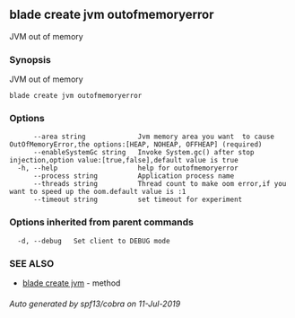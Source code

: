 ## blade create jvm outofmemoryerror

JVM out of memory

### Synopsis

JVM out of memory

```
blade create jvm outofmemoryerror
```

### Options

```
      --area string             Jvm memory area you want  to cause OutOfMemoryError,the options:[HEAP, NOHEAP, OFFHEAP] (required)
      --enableSystemGc string   Invoke System.gc() after stop injection,option value:[true,false],default value is true
  -h, --help                    help for outofmemoryerror
      --process string          Application process name
      --threads string          Thread count to make oom error,if you want to speed up the oom.default value is :1
      --timeout string          set timeout for experiment
```

### Options inherited from parent commands

```
  -d, --debug   Set client to DEBUG mode
```

### SEE ALSO

* [blade create jvm](blade_create_jvm.md)	 - method

###### Auto generated by spf13/cobra on 11-Jul-2019
